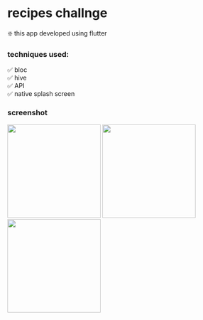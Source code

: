 # recipes challnge

❇️ this app developed using flutter


### techniques used:
✅ bloc <br />
✅ hive <br />
✅ API   <br />
✅ native splash screen <br />

### screenshot

<p float="left">
  <img src="https://user-images.githubusercontent.com/87250282/232328242-18d7c554-396a-4269-9801-7aafaea25d8e.png" width="210" />
  <img src="https://user-images.githubusercontent.com/87250282/232328245-cf2c4afd-5929-4016-8c5c-2230f764d97d.png" width="210" /> 
  <img src="https://user-images.githubusercontent.com/87250282/232328249-cf73612e-9a07-4525-aed1-1ad518092685.png" width="210" />
</p>

